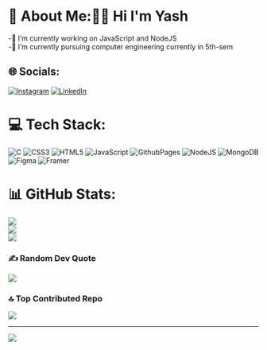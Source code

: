 # 💫 About Me:👋🏻 Hi I'm Yash
-🔭 I’m currently working on JavaScript and NodeJS <br>-🏫 I’m currently pursuing computer engineering currently in 5th-sem


## 🌐 Socials:
[![Instagram](https://img.shields.io/badge/Instagram-%23E4405F.svg?logo=Instagram&logoColor=white)](https://instagram.com/_yash_1975) [![LinkedIn](https://img.shields.io/badge/LinkedIn-%230077B5.svg?logo=linkedin&logoColor=white)](https://www.linkedin.com/in/yash-prajapati-261ab7252/) 

# 💻 Tech Stack:
![C](https://img.shields.io/badge/c-%2300599C.svg?style=for-the-badge&logo=c&logoColor=white) ![CSS3](https://img.shields.io/badge/css3-%231572B6.svg?style=for-the-badge&logo=css3&logoColor=white) ![HTML5](https://img.shields.io/badge/html5-%23E34F26.svg?style=for-the-badge&logo=html5&logoColor=white) ![JavaScript](https://img.shields.io/badge/javascript-%23323330.svg?style=for-the-badge&logo=javascript&logoColor=%23F7DF1E) ![GithubPages](https://img.shields.io/badge/github%20pages-121013?style=for-the-badge&logo=github&logoColor=white) ![NodeJS](https://img.shields.io/badge/node.js-6DA55F?style=for-the-badge&logo=node.js&logoColor=white) ![MongoDB](https://img.shields.io/badge/MongoDB-%234ea94b.svg?style=for-the-badge&logo=mongodb&logoColor=white) ![Figma](https://img.shields.io/badge/figma-%23F24E1E.svg?style=for-the-badge&logo=figma&logoColor=white) ![Framer](https://img.shields.io/badge/Framer-black?style=for-the-badge&logo=framer&logoColor=blue)
# 📊 GitHub Stats:
![](https://github-readme-stats.vercel.app/api?username=yashp386&theme=dark&hide_border=false&include_all_commits=false&count_private=false)<br/>
![](https://github-readme-streak-stats.herokuapp.com/?user=yashp386&theme=dark&hide_border=false)<br/>
![](https://github-readme-stats.vercel.app/api/top-langs/?username=yashp386&theme=dark&hide_border=false&include_all_commits=false&count_private=false&layout=compact)

### ✍️ Random Dev Quote
![](https://quotes-github-readme.vercel.app/api?type=horizontal&theme=radical)

### 🔝 Top Contributed Repo
![](https://github-contributor-stats.vercel.app/api?username=yashp386&limit=5&theme=dark&combine_all_yearly_contributions=true)

---
[![](https://visitcount.itsvg.in/api?id=yashp386&icon=0&color=0)](https://visitcount.itsvg.in)

<!-- Proudly created with GPRM ( https://gprm.itsvg.in ) -->
